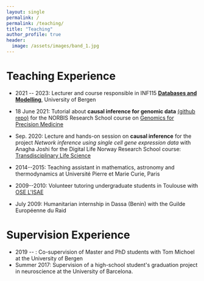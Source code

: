 ```yaml
---
layout: single
permalink: /
permalink: /teaching/
title: "Teaching"
author_profile: true
header:
  image: /assets/images/band_1.jpg
---
```


# Teaching Experience

- 2021 -- 2023: Lecturer and course responsible in INF115 [**Databases and Modelling**](https://www.uib.no/en/course/INF115), University of Bergen

- 18 June 2021: Tutorial about **causal inference for genomic data** [(github repo)](https://github.com/adluinf/NORBIS_Causal_Inference_Tutorial) for the NORBIS Research School course on [Genomics for Precision Medicine](https://norbis.w.uib.no/genomics-for-precision-medicine/)

- Sep. 2020: Lecture and hands-on session on **causal inference** for the project *Network inference using single cell gene expression data* with Anagha Joshi
    for the Digital Life Norway Research School course: [Transdisciplinary Life Science](https://www.digitallifenorway.org/research-school/courses/transdisciplinary-biotechnology.html)

- 2014--2015: Teaching assistant in mathematics, astronomy and thermodynamics at Université Pierre et Marie Curie, Paris
- 2009--2010: Volunteer tutoring undergraduate students in Toulouse with [OSE L'ISAE](https://www.isae-supaero.fr/en/about-isae-supaero/the-ose-isae-supaero-diversity-program/actions/)
- July 2009: Humanitarian internship in Dassa (Benin) with the Guilde Européenne du Raid


# Supervision Experience

- 2019 -- : Co-supervision of Master and PhD students with Tom Michoel at the University of Bergen
- Summer 2017: Supervision of a high-school student's graduation project in neuroscience at the University of Barcelona. 
